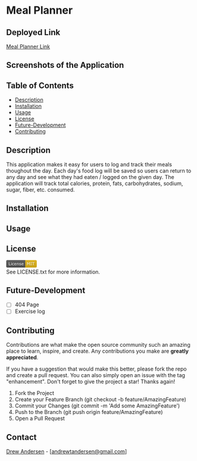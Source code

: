 # Meal Planner

## Deployed Link
[Meal Planner Link]()

## Screenshots of the Application
<!-- ![User Sign up](<>)
![User Login](<>)
![User Dashbaord](<>)
![Food Log page](<>)
![Add food page](<>) -->

## Table of Contents
- [Description](#description)
- [Installation](#installation)
- [Usage](#usage)
- [License](#license)
- [Future-Development](#future-development)
- [Contributing](#Contributing)

## Description
This application makes it easy for users to log and track their meals thoughout the day. Each day's food log will be saved so users can return to any day and see what they had eaten / logged on the given day. The application will track total calories, protein, fats, carbohydrates, sodium, sugar, fiber, etc. consumed.

## Installation

## Usage

## License
![MIT License badge](<client/public/images/MIT-badge.png>) <br />
See LICENSE.txt for more information.

## Future-Development
- [ ] 404 Page
- [ ] Exercise log 

## Contributing
Contributions are what make the open source community such an amazing place to learn, inspire, and create. Any contributions you make are **greatly appreciated**.

If you have a suggestion that would make this better, please fork the repo and create a pull request. You can also simply open an issue with the tag "enhancement".
Don't forget to give the project a star! Thanks again!

1. Fork the Project
2. Create your Feature Branch (git checkout -b feature/AmazingFeature)
3. Commit your Changes (git commit -m 'Add some AmazingFeature')
4. Push to the Branch (git push origin feature/AmazingFeature)
5. Open a Pull Request

## Contact
[Drew Andersen](https://github.com/Drew-Andersen) - [andrewtandersen@gmail.com]